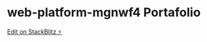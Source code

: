 # web-platform-mgnwf4  Portafolio 

[Edit on StackBlitz ⚡️](https://stackblitz.com/edit/web-platform-mgnwf4)
